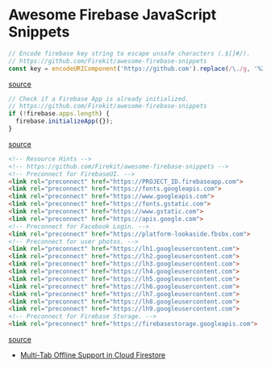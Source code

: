 # Awesome Firebase JavaScript Snippets

```js
// Encode firebase key string to escape unsafe characters (.$[]#/).
// https://github.com/Firekit/awesome-firebase-snippets
const key = encodeURIComponent('https://github.com').replace(/\./g, '%2E');
```
[source](https://stackoverflow.com/a/19148116/1614237)

```js
// Check if a Firebase App is already initialized.
// https://github.com/Firekit/awesome-firebase-snippets
if (!firebase.apps.length) {
  firebase.initializeApp({});
}
```
[source](https://stackoverflow.com/a/41005100/1614237)

```html
<!-- Resource Hints -->
<!-- https://github.com/Firekit/awesome-firebase-snippets -->
<!-- Preconnect for FirebaseUI. -->
<link rel="preconnect" href="https://PROJECT_ID.firebaseapp.com">
<link rel="preconnect" href="https://fonts.googleapis.com">
<link rel="preconnect" href="https://www.googleapis.com">
<link rel="preconnect" href="https://fonts.gstatic.com">
<link rel="preconnect" href="https://www.gstatic.com">
<link rel="preconnect" href="https://apis.google.com">
<!-- Preconnect for Facebook Login. -->
<link rel="preconnect" href="https://platform-lookaside.fbsbx.com">
<!-- Preconnect for user photos. -->
<link rel="preconnect" href="https://lh1.googleusercontent.com">
<link rel="preconnect" href="https://lh2.googleusercontent.com">
<link rel="preconnect" href="https://lh3.googleusercontent.com">
<link rel="preconnect" href="https://lh4.googleusercontent.com">
<link rel="preconnect" href="https://lh5.googleusercontent.com">
<link rel="preconnect" href="https://lh6.googleusercontent.com">
<link rel="preconnect" href="https://lh7.googleusercontent.com">
<link rel="preconnect" href="https://lh8.googleusercontent.com">
<link rel="preconnect" href="https://lh9.googleusercontent.com">
<!-- Preconnect for Firebase Storage. -->
<link rel="preconnect" href="https://firebasestorage.googleapis.com">
```
[source](https://github.com/firebase/friendlypix-web/blob/master/src/index.html)

- [Multi-Tab Offline Support in Cloud Firestore](https://firebase.googleblog.com/2018/09/multi-tab-offline-support-in-cloud.html)
